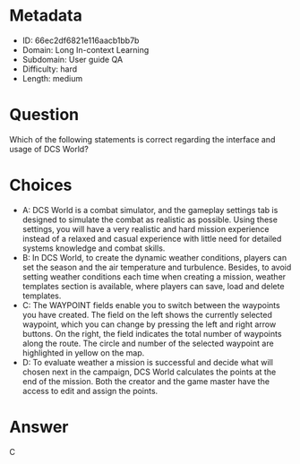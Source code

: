 # Metadata

- ID: 66ec2df6821e116aacb1bb7b
- Domain: Long In-context Learning
- Subdomain: User guide QA
- Difficulty: hard
- Length: medium

# Question

Which of the following statements is correct regarding the interface and usage of DCS World?

# Choices

- A: DCS World is a combat simulator, and the gameplay settings tab is designed to simulate the combat as realistic as possible. Using these settings, you will have a very realistic and hard mission experience instead of a relaxed and casual experience with little need for detailed systems knowledge and combat skills.
- B: In DCS World, to create the dynamic weather conditions, players can set the season and the air temperature and turbulence. Besides, to avoid setting weather conditions each time when creating a mission, weather templates section is available, where players can save, load and delete templates.
- C: The WAYPOINT fields enable you to switch between the waypoints you have created. The field on the left shows the currently selected waypoint, which you can change by pressing the left and right arrow buttons. On the right, the field indicates the total number of waypoints along the route. The circle and number of the selected waypoint are highlighted in yellow on the map.
- D: To evaluate weather a mission is successful and decide what will chosen next in the campaign, DCS World calculates the points at the end of the mission. Both the creator and the game master have the access to edit and assign the points.

# Answer

C
